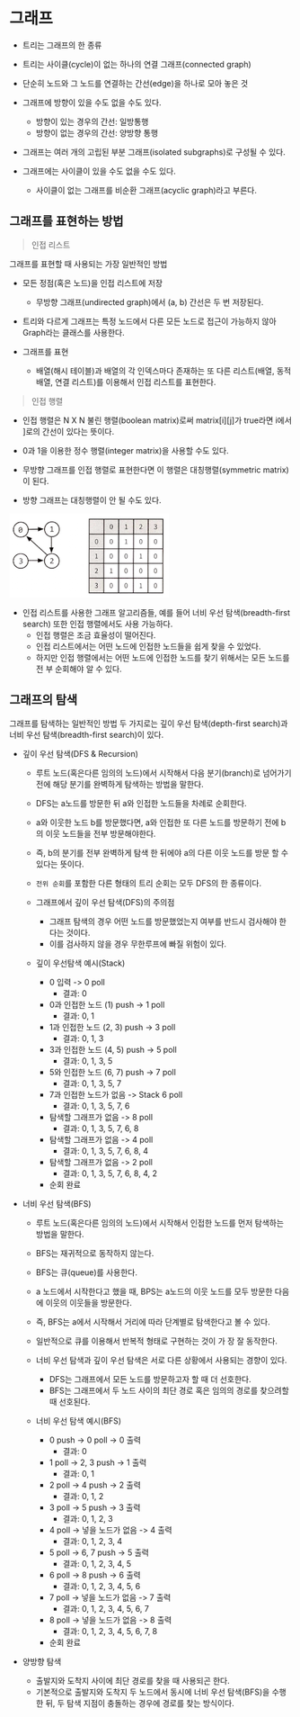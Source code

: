 # 그래프
- 트리는 그래프의 한 종류
- 트리는 사이클(cycle)이 없는 하나의 연결 그래프(connected graph)

- 단순히 노드와 그 노드를 연결하는 간선(edge)을 하나로 모아 놓은 것

- 그래프에 방향이 있을 수도 없을 수도 있다.
    - 방향이 있는 경우의 간선: 일방통행
    - 방향이 없는 경우의 간선: 양방향 통행

- 그래프는 여러 개의 고립된 부분 그래프(isolated subgraphs)로 구성될 수 있다.
- 그래프에는 사이클이 있을 수도 없을 수도 있다.
    - 사이클이 없는 그래프를 비순환 그래프(acyclic graph)라고 부른다.
    
    
## 그래프를 표현하는 방법
> 인접 리스트

그래프를 표현할 때 사용되는 가장 일반적인 방법

- 모든 정점(혹은 노드)을 인접 리스트에 저장
    - 무방향 그래프(undirected graph)에서 (a, b) 간선은 두 번 저장된다.

- 트리와 다르게 그래프는 특정 노드에서 다른 모든 노드로 접근이 가능하지 않아 Graph라는 클래스를 사용한다.

- 그래프를 표현
    - 배열(해시 테이블)과 배열의 각 인덱스마다 존재하는 또 다른 리스트(배열, 동적 배열, 연결 리스트)를 이용해서 인접 리스트를 표현한다.


> 인접 행렬

- 인접 행렬은 N X N 불린 행렬(boolean matrix)로써 matrix[i][j]가 true라면 i에서 ]로의 간선이 있다는 뜻이다.
- 0과 1을 이용한 정수 행렬(integer matrix)을 사용할 수도 있다.

- 무방향 그래프를 인접 행렬로 표현한다면 이 행렬은 대칭행렬(symmetric matrix)이 된다.
- 방향 그래프는 대칭행렬이 안 될 수도 있다.

![undirected graph](../img/undirected_graph.png)

- 인접 리스트를 사용한 그래프 알고리즘들, 예를 들어 너비 우선 탐색(breadth-first search) 또한 인접 행렬에서도 사용 가능하다.
    - 인접 행렬은 조금 효율성이 떨어진다.
    - 인접 리스트에서는 어떤 노드에 인접한 노드들을 쉽게 찾을 수 있었다.
    - 하지만 인접 행렬에서는 어떤 노드에 인접한 노드를 찾기 위해서는 모든 노드를 전 부 순회해야 알 수 있다.

## 그래프의 탐색
그래프를 탐색하는 일반적인 방법 두 가지로는 깊이 우선 탐색(depth-first search)과 너비 우선 탐색(breadth-first search)이 있다.

- 깊이 우선 탐색(DFS & Recursion)
  - 루트 노드(혹은다른 임의의 노드)에서 시작해서 다음 분기(branch)로 넘어가기 전에 해당 분기를 완벽하게 탐색하는 방법을 말한다.
  - DFS는 a노드를 방문한 뒤 a와 인접한 노드들을 차례로 순회한다.
  - a와 이웃한 노드 b를 방문했다면, a와 인접한 또 다른 노드를 방문하기 전에 b의 이웃 노드들을 전부 방문해야한다. 
  - 즉, b의 분기를 전부 완벽하게 탐색 한 뒤에야 a의 다른 이웃 노드를 방문 할 수 있다는 뜻이다.
  - `전위 순회`를 포함한 다른 형태의 트리 순회는 모두 DFS의 한 종류이다. 

  - 그래프에서 깊이 우선 탐색(DFS)의 주의점
      - 그래프 탐색의 경우 어떤 노드를 방문했었는지 여부를 반드시 검사해야 한다는 것이다.
      - 이를 검사하지 않을 경우 무한루프에 빠질 위험이 있다.

  - 깊이 우선탐색 예시(Stack)
    - 0 입력 -> 0 poll
      - 결과: 0
    - 0과 인접한 노드 (1) push -> 1 poll
      - 결과: 0, 1
    - 1과 인접한 노드 (2, 3) push -> 3 poll
      - 결과: 0, 1, 3
    - 3과 인접한 노드 (4, 5) push -> 5 poll
      - 결과: 0, 1, 3, 5
    - 5와 인접한 노드 (6, 7) push -> 7 poll
      - 결과: 0, 1, 3, 5, 7
    - 7과 인접한 노드가 없음 -> Stack 6 poll 
      - 결과: 0, 1, 3, 5, 7, 6
    - 탐색할 그래프가 없음 -> 8 poll
      - 결과: 0, 1, 3, 5, 7, 6, 8
    - 탐색할 그래프가 없음 -> 4 poll
      - 결과: 0, 1, 3, 5, 7, 6, 8, 4
    - 탐색할 그래프가 없음 -> 2 poll
      - 결과: 0, 1, 3, 5, 7, 6, 8, 4, 2
    - 순회 완료
  
- 너비 우선 탐색(BFS)
    - 루트 노드(혹은다른 임의의 노드)에서 시작해서 인접한 노드를 먼저 탐색하는 방법을 말한다.
    - BFS는 재귀적으로 동작하지 않는다.
    - BFS는 큐(queue)를 사용한다.
    - a 노드에서 시작한다고 했을 때, BPS는 a노드의 이웃 노드를 모두 방문한 다음에 이웃의 이웃들을 방문한다.
    - 즉, BFS는 a에서 시작해서 거리에 따라 단계별로 탐색한다고 볼 수 있다.
    - 일반적으로 큐를 이용해서 반복적 형태로 구현하는 것이 가 장 잘 동작한다.
    
  
  - 너비 우선 탐색과 깊이 우선 탐색은 서로 다른 상황에서 사용되는 경향이 있다.
      - DFS는 그래프에서 모든 노드를 방문하고자 할 때 더 선호한다.
      - BFS는 그래프에서 두 노드 사이의 최단 경로 혹은 임의의 경로를 찾으려할 때 선호된다.
    
  - 너비 우선 탐색 예시(BFS)
    - 0 push -> 0 poll -> 0 출력
      - 결과: 0
    - 1 poll -> 2, 3 push -> 1 출력
      - 결과: 0, 1
    - 2 poll -> 4 push -> 2 출력
      - 결과: 0, 1, 2
    - 3 poll -> 5 push -> 3 출력
      - 결과: 0, 1, 2, 3
    - 4 poll -> 넣을 노드가 없음 -> 4 출력
      - 결과: 0, 1, 2, 3, 4
    - 5 poll -> 6, 7 push -> 5 출력
      - 결과: 0, 1, 2, 3, 4, 5
    - 6 poll -> 8 push -> 6 출력
      - 결과: 0, 1, 2, 3, 4, 5, 6
    - 7 poll -> 넣을 노드가 없음 -> 7 출력
      - 결과: 0, 1, 2, 3, 4, 5, 6, 7
    - 8 poll -> 넣을 노드가 없음 -> 8 출력
      - 결과: 0, 1, 2, 3, 4, 5, 6, 7, 8
    - 순회 완료
  
- 양방향 탐색
    - 출발지와 도착지 사이에 최단 경로를 찾을 때 사용되곤 한다.
    - 기본적으로 출발지와 도착지 두 노드에서 동시에 너비 우선 탐색(BFS)을 수행한 뒤, 
      두 탐색 지점이 충돌하는 경우에 경로를 찾는 방식이다.
